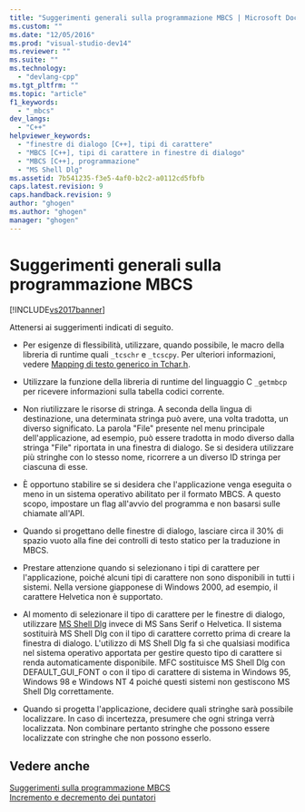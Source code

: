 ```yaml
---
title: "Suggerimenti generali sulla programmazione MBCS | Microsoft Docs"
ms.custom: ""
ms.date: "12/05/2016"
ms.prod: "visual-studio-dev14"
ms.reviewer: ""
ms.suite: ""
ms.technology: 
  - "devlang-cpp"
ms.tgt_pltfrm: ""
ms.topic: "article"
f1_keywords: 
  - "_mbcs"
dev_langs: 
  - "C++"
helpviewer_keywords: 
  - "finestre di dialogo [C++], tipi di carattere"
  - "MBCS [C++], tipi di carattere in finestre di dialogo"
  - "MBCS [C++], programmazione"
  - "MS Shell Dlg"
ms.assetid: 7b541235-f3e5-4af0-b2c2-a0112cd5fbfb
caps.latest.revision: 9
caps.handback.revision: 9
author: "ghogen"
ms.author: "ghogen"
manager: "ghogen"
---
```

# Suggerimenti generali sulla programmazione MBCS
[!INCLUDE[vs2017banner](../assembler/inline/includes/vs2017banner.md)]

Attenersi ai suggerimenti indicati di seguito.  
  
-   Per esigenze di flessibilità, utilizzare, quando possibile, le macro della libreria di runtime quali `_tcschr` e `_tcscpy`.  Per ulteriori informazioni, vedere [Mapping di testo generico in Tchar.h](../text/generic-text-mappings-in-tchar-h.md).  
  
-   Utilizzare la funzione della libreria di runtime del linguaggio C `_getmbcp` per ricevere informazioni sulla tabella codici corrente.  
  
-   Non riutilizzare le risorse di stringa.  A seconda della lingua di destinazione, una determinata stringa può avere, una volta tradotta, un diverso significato.  La parola "File" presente nel menu principale dell'applicazione, ad esempio, può essere tradotta in modo diverso dalla stringa "File" riportata in una finestra di dialogo.  Se si desidera utilizzare più stringhe con lo stesso nome, ricorrere a un diverso ID stringa per ciascuna di esse.  
  
-   È opportuno stabilire se si desidera che l'applicazione venga eseguita o meno in un sistema operativo abilitato per il formato MBCS.  A questo scopo, impostare un flag all'avvio del programma e non basarsi sulle chiamate all'API.  
  
-   Quando si progettano delle finestre di dialogo, lasciare circa il 30% di spazio vuoto alla fine dei controlli di testo statico per la traduzione in MBCS.  
  
-   Prestare attenzione quando si selezionano i tipi di carattere per l'applicazione, poiché alcuni tipi di carattere non sono disponibili in tutti i sistemi.  Nella versione giapponese di Windows 2000, ad esempio, il carattere Helvetica non è supportato.  
  
-   Al momento di selezionare il tipo di carattere per le finestre di dialogo, utilizzare [MS Shell Dlg](http://msdn.microsoft.com/library/windows/desktop/dd374112) invece di MS Sans Serif o Helvetica.  Il sistema sostituirà MS Shell Dlg con il tipo di carattere corretto prima di creare la finestra di dialogo.  L'utilizzo di MS Shell Dlg fa sì che qualsiasi modifica nel sistema operativo apportata per gestire questo tipo di carattere si renda automaticamente disponibile. MFC sostituisce MS Shell Dlg con DEFAULT\_GUI\_FONT o con il tipo di carattere di sistema in Windows 95, Windows 98 e Windows NT 4 poiché questi sistemi non gestiscono MS Shell Dlg correttamente.  
  
-   Quando si progetta l'applicazione, decidere quali stringhe sarà possibile localizzare.  In caso di incertezza, presumere che ogni stringa verrà localizzata.  Non combinare pertanto stringhe che possono essere localizzate con stringhe che non possono esserlo.  
  
## Vedere anche  
 [Suggerimenti sulla programmazione MBCS](../text/mbcs-programming-tips.md)   
 [Incremento e decremento dei puntatori](../text/incrementing-and-decrementing-pointers.md)